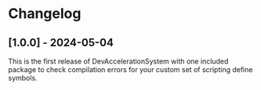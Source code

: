 # Changelog

## [1.0.0] - 2024-05-04
This is the first release of DevAccelerationSystem with one included package to check compilation errors for your custom set of scripting define symbols.